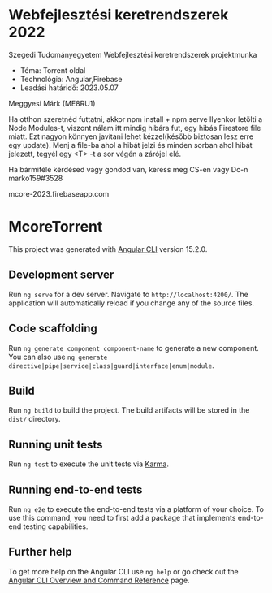 # Webfejlesztési keretrendszerek 2022
Szegedi Tudományegyetem Webfejlesztési keretrendszerek projektmunka
* Téma: Torrent oldal
* Technológia: Angular,Firebase
* Leadási határidő: 2023.05.07

Meggyesi Márk (ME8RU1)

Ha otthon szeretnéd futtatni, akkor npm install + npm serve
Ilyenkor letölti a Node Modules-t, viszont nálam itt mindig hibára fut, egy hibás Firestore file miatt.
Ezt nagyon könnyen javítani lehet kézzel(később biztosan lesz erre egy update).
Menj a file-ba ahol a hibát jelzi és minden sorban ahol hibát jelezett, tegyél egy &lt;T&gt; -t a sor végén a zárójel elé.

Ha bármiféle kérdésed vagy gondod van, keress meg CS-en vagy Dc-n marko159#3528

mcore-2023.firebaseapp.com

# McoreTorrent

This project was generated with [Angular CLI](https://github.com/angular/angular-cli) version 15.2.0.

## Development server

Run `ng serve` for a dev server. Navigate to `http://localhost:4200/`. The application will automatically reload if you change any of the source files.

## Code scaffolding

Run `ng generate component component-name` to generate a new component. You can also use `ng generate directive|pipe|service|class|guard|interface|enum|module`.

## Build

Run `ng build` to build the project. The build artifacts will be stored in the `dist/` directory.

## Running unit tests

Run `ng test` to execute the unit tests via [Karma](https://karma-runner.github.io).

## Running end-to-end tests

Run `ng e2e` to execute the end-to-end tests via a platform of your choice. To use this command, you need to first add a package that implements end-to-end testing capabilities.

## Further help

To get more help on the Angular CLI use `ng help` or go check out the [Angular CLI Overview and Command Reference](https://angular.io/cli) page.
